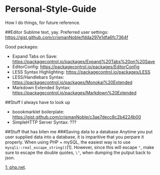 # Personal-Style-Guide
How I do things, for future reference.

##Editor
Sublime text, yay. Preferred user settings: https://gist.github.com/crismanNoble/fdda297e1dfa6fc7364f

Good packages:
* Expand Tabs on Save: https://packagecontrol.io/packages/Expand%20Tabs%20on%20Save
* EditorConfig: https://packagecontrol.io/packages/EditorConfig
* LESS Syntax Highlighting: https://packagecontrol.io/packages/LESS
* LESS/Handlebars Syntax: https://packagecontrol.io/packages/Monokai%20Extended
* Markdown Extended Syntax: https://packagecontrol.io/packages/Markdown%20Extended

 
##Stuff I always have to look up
* boookmarklet boilerplate: https://gist.github.com/crismanNoble/c3ae7decc8c2b4224b00
* SimpleHTTP Server Syntax: ???

##Stuff that has biten me
###Saving data to a database
Anytime you put user supplied data into a database, it is imparitive that you perpare it properly. When using PHP + mySQL, the easiest way is to use `mysqli::real_escape_string()`[1]. However, since this will escape `"`, make sure to escape the double quotes, `\"`, when dumping the putput back to json.

[1: php.net](http://php.net/manual/en/mysqli.real-escape-string.php).

